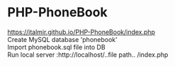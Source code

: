 # PHP-PhoneBook <br/>
https://italmir.github.io/PHP-PhoneBook/index.php<br/>
Create MySQL database 'phonebook'<br/>
Import phonebook.sql file into DB<br/>
Run local server :http://localhost/..file path.. /index.php
